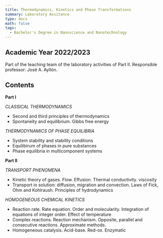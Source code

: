 ```yaml
---
title: Thermodynamics, Kinetics and Phase Transformations
summary: Laboratory Assitance
type: docs
math: false
tags:
  - Bachelor's Degree in Nanoscience and Nanotechnology
---
```

## Academic Year 2022/2023
Part of the teaching team of the laboratory activities of Part II. Responsible professor: José A. Ayllón. 

## Contents 

**Part I**

*CLASSICAL THERMODYNAMICS*
- Second and third principles of thermodynamics
- Spontaneity and equilibrium. Gibbs free energy
  
*THERMODYNAMICS OF PHASE EQUILIBRIA*
- System stability and stability conditions
- Equilibirum of phases in pure substances
- Phase equilibria in multicomponent systems

**Part II**

*TRANSPORT PHENOMENA*
- Kinetic theory of gases. Flow. Effusion. Thermal conductivity. viscosity
- Transport in solution: diffusion, migration and convection. Laws of Fick, Ohm and Kohlraush. Principles of hydrodynamics

*HOMOGENEOUS CHEMICAL KINETICS*
- Reaction rate. Rate equation. Order and molecularity. Integration of equations of integer order. Effect of temperature
- Complex reactions. Reaction mechanism. Opposite, parallel and consecutive reactions. Approximate methods.
- Homogeneous catalysis. Acid-base. Red-ox. Enzymatic
